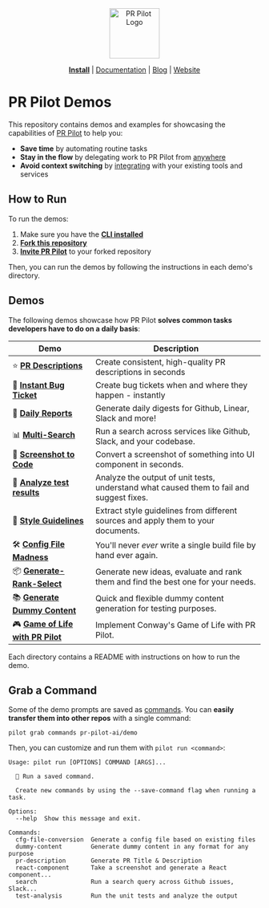 <div align="center">
<img src="https://avatars.githubusercontent.com/ml/17635?s=140&v=" width="100" alt="PR Pilot Logo">
</div>

<p align="center">
  <a href="https://github.com/apps/pr-pilot-ai/installations/new"><b>Install</b></a> |
  <a href="https://docs.pr-pilot.ai">Documentation</a> | 
  <a href="https://www.pr-pilot.ai/blog">Blog</a> | 
  <a href="https://www.pr-pilot.ai">Website</a>
</p>

# PR Pilot Demos

This repository contains demos and examples for showcasing the capabilities of [PR Pilot](https://docs.pr-pilot.ai/user_guide.html) to help you:
* **Save time** by automating routine tasks
* **Stay in the flow** by delegating work to PR Pilot from [anywhere](https://docs.pr-pilot.ai/user_guide.html#python-sdk)
* **Avoid context switching** by [integrating](https://docs.pr-pilot.ai/integrations.html) with your existing tools and services

## How to Run

To run the demos:
1. Make sure you have the **[CLI installed](https://github.com/PR-Pilot-AI/pr-pilot-cli)**
2. **[Fork this repository](https://github.com/PR-Pilot-AI/demo/fork)**
3. **[Invite PR Pilot](https://github.com/apps/pr-pilot-ai/installations/new)** to your forked repository

Then, you can run the demos by following the instructions in each demo's directory.

## Demos

The following demos showcase how PR Pilot **solves common tasks developers have to do on a daily basis**:

| Demo                                                    | Description                                                                              |
|---------------------------------------------------------|------------------------------------------------------------------------------------------|
| ⭐️ **[PR Descriptions](pr-description)**                | Create consistent, high-quality PR descriptions in seconds                               |
| 🐞 **[Instant Bug Ticket](instant-bug-ticket)**         | Create bug tickets when and where they happen - instantly                                |
| 📝 **[Daily Reports](daily-report)**                    | Generate daily digests for Github, Linear, Slack and more!                               |
| 📊 **[Multi-Search](multi-search)**                     | Run a search across services like Github, Slack, and your codebase.                      |
| 📸 **[Screenshot to Code](screenshot-to-code)**         | Convert a screenshot of something into UI component in seconds.                          |
| 🧪 **[Analyze test results](analyze-test-results)**     | Analyze the output of unit tests, understand what caused them to fail and suggest fixes. |
| 🎨 **[Style Guidelines](style-guidelines)**             | Extract style guidelines from different sources and apply them to your documents.        |
| 🛠 **[Config File Madness](config-file-madness)**       | You'll never _ever_ write a single build file by hand ever again.                        |
| 📦 **[Generate-Rank-Select](generate-rank-select)**     | Generate new ideas, evaluate and rank them and find the best one for your needs.         |
| 📚 **[Generate Dummy Content](generate-dummy-content)** | Quick and flexible dummy content generation for testing purposes.                        |
| 🎮 **[Game of Life with PR Pilot](game-of-life)**       | Implement Conway's Game of Life with PR Pilot.                                           |


Each directory contains a README with instructions on how to run the demo.

## Grab a Command

Some of the demo prompts are saved as [commands](https://docs.pr-pilot.ai/user_guide.html#sharing-and-importing-commands). You can 
**easily transfer them into other repos** with a single command:

```shell
pilot grab commands pr-pilot-ai/demo
```

Then, you can customize and run them with `pilot run <command>`:

```shell
Usage: pilot run [OPTIONS] COMMAND [ARGS]...

  🚀 Run a saved command.

  Create new commands by using the --save-command flag when running a task.

Options:
  --help  Show this message and exit.

Commands:
  cfg-file-conversion  Generate a config file based on existing files
  dummy-content        Generate dummy content in any format for any purpose
  pr-description       Generate PR Title & Description
  react-component      Take a screenshot and generate a React component...
  search               Run a search query across Github issues, Slack...
  test-analysis        Run the unit tests and analyze the output

```
